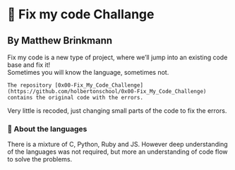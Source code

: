 # :hammer: Fix my code Challange
## By Matthew Brinkmann
Fix my code is a new type of project, where we’ll jump into an existing code base and fix it!   
Sometimes you will know the language, sometimes not.
```
The repository [0x00-Fix_My_Code_Challenge](https://github.com/holbertonschool/0x00-Fix_My_Code_Challenge) contains the original code with the errors.
```
Very little is recoded, just changing small parts of the code to fix the errors.   
### :speak_no_evil: About the languages
There is a mixture of C, Python, Ruby and JS. However deep understanding of the languages was not required, but more an understanding of code flow to solve the problems.
